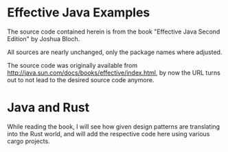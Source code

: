# Effective Java Examples

The source code contained herein is from the book "Effective Java Second Edition" by Joshua Bloch.

All sources are nearly unchanged, only the package names where adjusted.

The source code was originally available from http://java.sun.com/docs/books/effective/index.html, by now the URL turns out to not lead to the desired source code anymore.

# Java and Rust

While reading the book, I will see how given design patterns are translating into the Rust world, and
will add the respective code here using various cargo projects.

